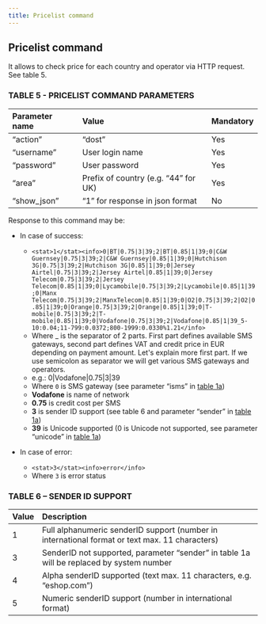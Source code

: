 ```yaml
---
title: Pricelist command
---
```


## Pricelist command
It allows to check price for each country and operator via HTTP request. See table 5.


### TABLE 5 - PRICELIST COMMAND PARAMETERS

|Parameter name	|Value|	Mandatory|
|:--- |:--- |:--- |
|“action”|	“dost”|	Yes|
|“username”|	User login name|	Yes|
|“password”|	User password	|Yes|
|“area”	|Prefix of country (e.g. “44” for UK)|	Yes|
|“show_json”|	“1” for response in json format|	No|


Response to this command may be:
- In case of success:
  - `<stat>1</stat><info>0|BT|0.75|3|39;2|BT|0.85|1|39;0|C&W Guernsey|0.75|3|39;2|C&W Guernsey|0.85|1|39;0|Hutchison 3G|0.75|3|39;2|Hutchison 3G|0.85|1|39;0|Jersey Airtel|0.75|3|39;2|Jersey Airtel|0.85|1|39;0|Jersey Telecom|0.75|3|39;2|Jersey Telecom|0.85|1|39;0|Lycamobile|0.75|3|39;2|Lycamobile|0.85|1|39;0|Manx Telecom|0.75|3|39;2|ManxTelecom|0.85|1|39;0|O2|0.75|3|39;2|O2|0.85|1|39;0|Orange|0.75|3|39;2|Orange|0.85|1|39;0|T-mobile|0.75|3|39;2|T-mobile|0.85|1|39;0|Vodafone|0.75|3|39;2|Vodafone|0.85|1|39_5-10:0.04;11-799:0.0372;800-1999:0.0330%1.21</info>`
  - Where _ is the separator of 2 parts. First part defines available SMS gateways, second part defines VAT and credit price in EUR depending on payment amount. Let's explain more first part. If we use semicolon as separator we will get various SMS  gateways and operators. 
  - e.g.:  0|Vodafone|0.75|3|39
  - Where `0` is SMS gateway (see parameter “isms” in [table 1a](send-sms-command-1.md#table-1a---send-sms-command-parameters))
  - **Vodafone** is name of network
  - **0.75** is credit cost per SMS
  - **3** is sender ID support (see table 6 and parameter “sender” in [table 1a](send-sms-command-1.md#table-1a---send-sms-command-parameters)) 
  - **39** is Unicode supported (0 is Unicode not supported, see parameter “unicode” in [table 1a](send-sms-command-1.md#table-1a---send-sms-command-parameters))

- In case of error:
  - `<stat>3</stat><info>error</info>`
  - Where `3` is error status


### TABLE 6 – SENDER ID SUPPORT

|Value|	Description|
|:--- |:--- |
|1	|Full alphanumeric senderID support (number in international format or text max. 11 characters)|
|3	|SenderID not supported,  parameter “sender” in table 1a will be replaced by system number|
|4	|Alpha senderID supported (text max. 11 characters, e.g. “eshop.com”)|
|5	|Numeric senderID support (number in international format)|
